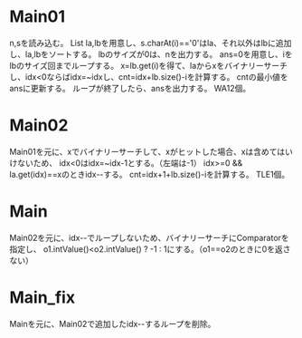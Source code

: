 # Main01
n,sを読み込む。
List<Integer> la,lbを用意し、s.charAt(i)=='0'はla、それ以外はlbに追加し、la,lbをソートする。
lbのサイズが0は、nを出力する。
ans=0を用意し、iをlbのサイズ回までループする。
x=lb.get(i)を得て、laからxをバイナリーサーチし、idx<0ならばidx=~idxし、cnt=idx+lb.size()-iを計算する。
cntの最小値をansに更新する。
ループが終了したら、ansを出力する。
WA12個。

# Main02
Main01を元に、xでバイナリーサーチして、xがヒットした場合、xは含めてはいけないため、
idx<0はidx=~idx-1とする。（左端は-1）
idx>=0 && la.get(idx)==xのときidx--する。
cnt=idx+1+lb.size()-iを計算する。
TLE1個。

# Main
Main02を元に、idx--でループしないため、バイナリーサーチにComparatorを指定し、
o1.intValue()<o2.intValue() ? -1 : 1にする。（o1==o2のときに0を返さない）

# Main\_fix
Mainを元に、Main02で追加したidx--するループを削除。

